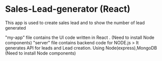 # Sales-Lead-generator (React)

This app is used to create sales lead and to show the number of lead generated

"my-app" file contains the UI code written in React . (Need to install Node components)
"server" file contains backend code for NODE.js > It generates API for leads and Lead creation. Using Node(express),MongoDB
(Need to install Node components)
